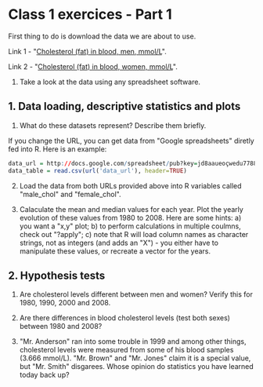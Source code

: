 # Class 1 exercices - Part 1 

First thing to do is download the data we are about to use.

Link 1 - "[Cholesterol (fat) in blood, men, mmol/L](http://docs.google.com/spreadsheet/pub?key=0ArfEDsV3bBwCdDU5SnRoQ0xlZWhwRUZ6RFNQV042enc&output=xlsx)".

Link 2 - "[Cholesterol (fat) in blood, women, mmol/L](http://docs.google.com/spreadsheet/pub?key=0ArfEDsV3bBwCdGJHcHZkSUdBcU56aS1OT3lLeU4tRHc&output=xlsx)".

1. Take a look at the data using any spreadsheet software.

## 1. Data loading, descriptive statistics and plots

1. What do these datasets represent? Describe them briefly.

If you change the URL, you can get data from "Google spreadsheets" diretly fed into R. Here is an example:

```R
data_url = http://docs.google.com/spreadsheet/pub?key=jd8aaueoçwedu77887ehdhdh783hqodh323jenc&output=csv
data_table = read.csv(url('data_url'), header=TRUE)
```

2. Load the data from both URLs provided above into R variables called "male_chol" and "female_chol".

3. Calaculate the mean and median values for each year. Plot the yearly evolution of these values from 1980 to 2008. Here are some hints: a) you want a "x,y" plot; b) to perform calculations in multiple coulmns, check out "?apply"; c) note that R will load column names as character strings, not as integers (and adds an "X") - you either have to manipulate these values, or recreate a vector for the years.

## 2. Hypothesis tests

1. Are cholesterol levels different between men and women? Verify this for 1980, 1990, 2000 and 2008.

2. Are there differences in blood cholesterol levels (test both sexes) between 1980 and 2008?

3. "Mr. Anderson" ran into some trouble in 1999 and among other things, cholesterol levels were measured from some of his blood samples (3.666 mmol/L). "Mr. Brown" and "Mr. Jones" claim it is a special value, but "Mr. Smith" disgarees. Whose opinion do statistics you have learned today back up?

